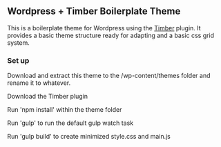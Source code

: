 ## Wordpress + Timber Boilerplate Theme

This is a boilerplate theme for Wordpress using the [Timber](https://timber.github.io/docs/) plugin. It provides a basic theme structure ready for adapting and a basic css grid system.

### Set up

Download and extract this theme to the /wp-content/themes folder and rename it to whatever.

Download the Timber plugin

Run 'npm install' within the theme folder

Run 'gulp' to run the default gulp watch task

Run 'gulp build' to create minimized style.css and main.js
